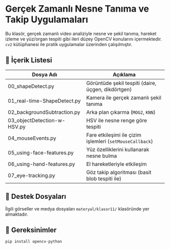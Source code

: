 # Gerçek Zamanlı Nesne Tanıma ve Takip Uygulamaları

Bu klasör, gerçek zamanlı video analiziyle nesne ve şekil tanıma, hareket izleme ve yüz/organ tespiti gibi ileri düzey OpenCV konularını içermektedir. `cv2` kütüphanesi ile pratik uygulamalar üzerinden çalışılmıştır.

## 📘 İçerik Listesi

| Dosya Adı                         | Açıklama                                              |
|----------------------------------|-------------------------------------------------------|
| 00_shapeDetect.py                | Görüntüde şekil tespiti (daire, üçgen, dikdörtgen)    |
| 01_real-time-ShapeDetect.py      | Kamera ile gerçek zamanlı şekil tanıma                |
| 02_backgroundSubtraction.py      | Arka plan çıkarma (`MOG2`, `KNN`)                     |
| 03_objectDetection-w-HSV.py      | HSV ile nesne renge göre tespiti                      |
| 04_mouseEvents.py                | Fare etkileşimi ile çizim işlemleri (`setMouseCallback`) |
| 05_using-face-features.py        | Yüz özelliklerini kullanarak nesne bulma             |
| 06_using-hand-features.py        | El hareketleriyle etkileşim                           |
| 07_eye-tracking.py               | Göz takip algoritması (basit blob tespiti ile)        |

## 📁 Destek Dosyaları
İlgili görseller ve medya dosyaları `materyal/klasor11/` klasöründe yer almaktadır.

## 🧰 Gereksinimler
```bash
pip install opencv-python
